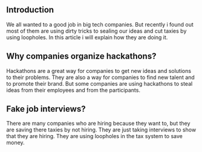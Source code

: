 ## Introduction 

We all wanted to a good job in big tech companies. But recently i found out most of them are using dirty tricks to sealing our ideas and cut taxies by using loopholes. In this article i will explain how they are doing it.

## Why companies organize hackathons?

Hackathons are a great way for companies to get new ideas and solutions to their problems. They are also a way for companies to find new talent and to promote their brand. But some companies are using hackathons to steal ideas from their employees and from the participants.

## Fake job interviews?

There are many companies who are hiring because they want to, but they are saving there taxies by not hiring. They are just taking interviews to show that they are hiring. They are using loopholes in the tax system to save money.
